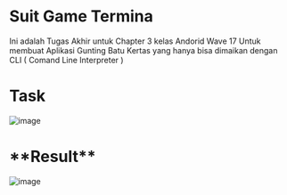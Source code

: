 # Suit Game Termina
Ini adalah Tugas Akhir untuk Chapter 3 kelas Andorid Wave 17
Untuk membuat Aplikasi Gunting Batu Kertas yang hanya bisa dimaikan dengan CLI ( Comand Line Interpreter )

# Task 

![image](https://user-images.githubusercontent.com/74137303/210126167-52d761b5-2e2f-4be5-b0ec-62a4135d697b.png)


<h1>**Result**</h1>

![image](https://user-images.githubusercontent.com/74137303/214003298-bd6601dc-c3fc-4128-8454-b7ea8f40be5c.png)
